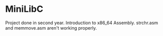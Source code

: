 # MiniLibC
Project done in second year. Introduction to x86_64 Assembly.
strchr.asm and memmove.asm aren't working properly.
